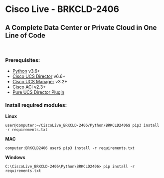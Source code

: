 # Cisco Live - BRKCLD-2406
## A Complete Data Center or Private Cloud in One Line of Code
&nbsp;  

### Prerequisites:
* [Python](https://www.python.org/) v3.6+
* [Cisco UCS Director](https://software.cisco.com/download/home/286320230/type/285018084/release/6) v6.6+
* [Cisco UCS Manager](https://software.cisco.com/download/home/283853163/type/283655681/release/3.2%25283d%2529) v3.2+
* [Cisco ACI](https://software.cisco.com/download/home/285968390/type/286278832/release/2.3%25281p%2529) v2.3+
* [Pure UCS Director Plugin](https://github.com/purestorage-partnerconnect/ucs-director-plugin)

### Install required modules:

**Linux**
```
user@computer:~/CiscoLive_BRKCLD-2406/Python/BRKCLD2406$ pip3 install -r requirements.txt
```
**MAC**
```
computer:BRKCLD2406 user$ pip3 install -r requirements.txt
```
**Windows**
```
C:\CiscoLive_BRKCLD-2406\Python\BRKCLD2406> pip install -r requirements.txt
```

